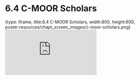 # 6.4 C-MOOR Scholars
 
{type: iframe, title:6.4 C-MOOR Scholars, width:800, height:600, poster:resources/chapt_screen_images/c-moor-scholars.png}
![](https://sayumiyork.github.io/c-moor-ottr-generic/c-moor-scholars.html)
 

 
